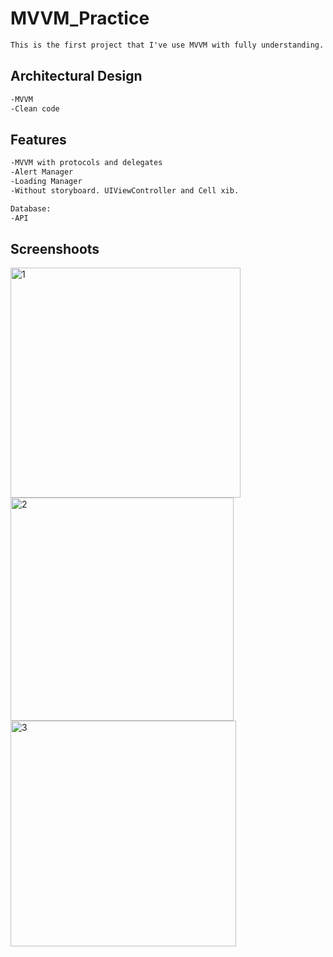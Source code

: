 # MVVM_Practice

```html
This is the first project that I've use MVVM with fully understanding.
```

<h2>Architectural Design</h2>

```html
-MVVM
-Clean code
```

<h2>Features</h2>

```html
-MVVM with protocols and delegates
-Alert Manager
-Loading Manager
-Without storyboard. UIViewController and Cell xib.

Database:
-API
```

<h2>Screenshoots</h2>

<img width="368" alt="1" src="https://user-images.githubusercontent.com/79763515/195828174-ebcd293b-5f32-49ff-98c7-189ea29baaa8.png">


<img width="357" alt="2" src="https://user-images.githubusercontent.com/79763515/195828208-f4364e84-ea2e-4c3c-973e-0ebfe2d2f11b.png">


<img width="361" alt="3" src="https://user-images.githubusercontent.com/79763515/195828233-15661958-ee9b-447a-a4ad-0cf98bfccebb.png">






